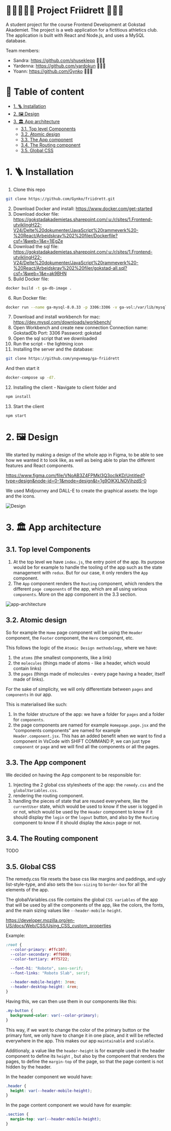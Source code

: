 # 🤸‍♂️⛹️‍♀️🤺 Project Friidrett 🥇🥈🥉<!-- omit in toc -->

A student project for the course Frontend Development at Gokstad Akademiet. The project is a web application for a fictitious athletics club. The application is built with React and Node.js, and uses a MySQL database.

Team members:

- Sandra: https://github.com/shuseklepp 💁🏼‍♀️
- Yardenna: https://github.com/yardokun 👩🏻‍💼
- Yoann: https://github.com/Gynko 🧔🏻‍♂️

# 📒 Table of content <!-- omit in toc -->

- [1. 🪜 Installation](#1--installation)
- [2. 🖼 Design](#2--design)
- [3. 🏛 App architecture](#3--app-architecture)
  - [3.1. Top level Components](#31-top-level-components)
  - [3.2. Atomic design](#32-atomic-design)
  - [3.3. The App component](#33-the-app-component)
  - [3.4. The Routing component](#34-the-routing-component)
  - [3.5. Global CSS](#35-global-css)

# 1. 🪜 Installation

1. Clone this repo

```bash
git clone https://github.com/Gynko/friidrett.git
```

2. Download Docker and install: https://www.docker.com/get-started
3. Download docker file: https://gokstadakademietas.sharepoint.com/:u:/r/sites/1.Frontend-utviklingH22-V24/Delte%20dokumenter/JavaScript%20rammeverk%20-%20React/Arbeidskrav%202%20filer/Dockerfile?csf=1&web=1&e=1lEgZe
4. Download the sql file: https://gokstadakademietas.sharepoint.com/:u:/r/sites/1.Frontend-utviklingH22-V24/Delte%20dokumenter/JavaScript%20rammeverk%20-%20React/Arbeidskrav%202%20filer/gokstad-all.sql?csf=1&web=1&e=ak9BHN
5. Build Docker file:

```bash
docker build -t ga-db-image .
```

6. Run Docker file:

```bash
docker run --name ga-mysql-8.0.33 -p 3306:3306 -v ga-vol:/var/lib/mysql -d ga-db-image
```

7. Download and install workbench for mac: https://dev.mysql.com/downloads/workbench/
8. Open Workbench and create new connection
   Connection name: GokstadDb
   Port: 3306
   Password: gokstad
9. Open the sql script that we downloaded
10. Run the script - the lightning icon
11. Installing the server and the database:

```bash
git clone https://github.com/yngvemag/ga-friidrett
```

And then start it

```bash
docker-compose up -d7.
```

12. Installing the client - Navigate to client folder and

```bash
npm install
```

13. Start the client

```bash
npm start
```

# 2. 🖼 Design

We started by making a design of the whole app in Figma, to be able to see how we wanted it to look like, as well as being able to plan the different features and React components.

https://www.figma.com/file/VNoAB3Z4FPMkI3Q3ocIkKD/Untitled?type=design&node-id=0-1&mode=design&t=1g9OlKXLNOVihzdS-0

We used Midjourney and DALL-E to create the graphical assets: the logo and the icons.

![Design](https://github.com/Gynko/friidrett/blob/main/Github%20Images/Screenshot%202023-10-23%20at%2018.29.09.png)

# 3. 🏛 App architecture

## 3.1. Top level Components

1. At the top level we have `index.js`, the entry point of the app. Its purpose would be for example to handle the tooling of the app such as the state management with `redux`. But for our case, it only renders the `App` component.
2. The `App` component renders the `Routing` component, which renders the different `page components` of the app, which are all using various `components`. More on the app component in the 3.3 section.

![app-architecture](https://github.com/Gynko/friidrett/blob/main/Github%20Images/architecture.png?raw=true)

## 3.2. Atomic design

So for example the `Home` page component will be using the `Header` component, the `Footer` component, the `Hero` component, etc.

This follows the logic of the `Atomic Design methodology`, where we have:

1. the `atoms` (the smallest components, like a link)
2. the `molecules` (things made of atoms - like a header, which would contain links)
3. the `pages` (things made of molecules - every page having a header, itself made of links).

For the sake of simplicity, we will only differentiate between `pages` and `components` in our app.

This is materialised like such:

1. In the folder structure of the app: we have a folder for `pages` and a folder for `components`.
2. the page components are named for example `Homepage.page.jsx` and the "components components" are named for example `Header.component.jsx`. This has an added benefit when we want to find a component in VsCode with SHIFT COMMAND P, we can just type `component` or `page` and we will find all the components or all the pages.

## 3.3. The App component

We decided on having the App component to be responsible for:

1. Injecting the 2 global css stylesheets of the app: the `remedy.css` and the `globalVariables.css`.
2. rendering the routing component.
3. handling the pieces of state that are reused everywhere, like the `currentUser` state, which would be used to know if the user is logged in or not, which would be used by the `Header` component to know if it should display the `login` or the `logout` button, and also by the `Routing` component to know if it should display the `Admin` page or not.

## 3.4. The Routing component

TODO

## 3.5. Global CSS

The remedy.css file resets the base css like margins and paddings, and ugly list-style-type, and also sets the `box-sizing` to `border-box` for all the elements of the app.

The globalVariables.css file contains the global `CSS variables` of the app that will be used by all the components of the app, like the colors, the fonts, and the main sizing values like `--header-mobile-height`.

https://developer.mozilla.org/en-US/docs/Web/CSS/Using_CSS_custom_properties

Example:

```css
:root {
  --color-primary: #ffc107;
  --color-secondary: #ff9800;
  --color-tertiary: #ff5722;

  --font-h1: "Roboto", sans-serif;
  --font-links: "Roboto Slab", serif;

  --header-mobile-height: 3rem;
  --header-desktop-height: 4rem;
}
```

Having this, we can then use them in our components like this:

```css
.my-button {
  background-color: var(--color-primary);
}
```

This way, if we want to change the color of the primary button or the primary font, we only have to change it in one place, and it will be reflected everywhere in the app. This makes our app `maintainable` and `scalable`.

Additionaly, a value like the `header-height` is for example used in the header component to define its `height` , but also by the component that renders the pages, to define the `margin-top` of the page, so that the page content is not hidden by the header.

In the header component we would have:

```css
.header {
  height: var(--header-mobile-height);
}
```

In the page content component we would have for example:

```css
.section {
  margin-top: var(--header-mobile-height);
}
```
